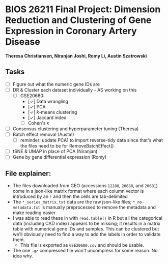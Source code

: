 # BIOS 26211 Final Project: Dimension Reduction and Clustering of Gene Expression in Coronary Artery Disease
**Theresa Christiansen, Niranjan Joshi, Romy Li, Austin Szatrowski**

## Tasks
* [ ] Figure out what the numeric gene IDs are
* [ ] DR & Cluster each dataset individually - AS working on this
    * [ ] GSE20680:
        * [&check;] Data wrangling
        * [&check;] PCA
        * [&check;] $k$-means clustering
        * [&check;] Jaccard index
        * [ ] Cohen's $\kappa$
* [ ] Consensus clustering and hyperparameter tuning (Theresa)
* [ ] Batch effect removal (Austin)
    * [ ] reminder: update PCA1 to import reverse-tidy data since that's what the files need to be for RemoveBatchEffect()
* [ ] tSNE & UMAP in place of PCA (Niranjan)
* [ ] Gene by gene differential expression (Romy)
 
## File explainer:
* The files downloaded from GEO (accessions `12288`, `20680`, and `20681`) come in a json-like matrix format where each column vector is introduced by an `!` and then the cells are tab-delimited
* The `*_series_matrix.txt` data are the raw json-like files; `*_no-metadata.txt` is manually preprocessed to remove the metadata and make reading easier
* I was able to read these in with `read.table()` in R but all the categorical data (including CAD index) appears to be missing; it results in a matrix table with numerical gene IDs and samples. This can be clustered but we'll obviously need to find a way to add the labels in order to validate them.
    * This file is exported as `GSE20680.csv` and should be usable.
* The one `.gz` compressed file won't uncompress for some reason. No idea why.